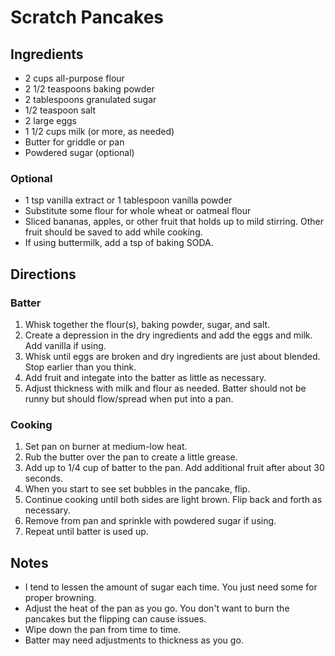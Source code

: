 # Scratch Pancakes

## Ingredients
* 2 cups all-purpose flour
* 2 1/2 teaspoons baking powder
* 2 tablespoons granulated sugar
* 1/2 teaspoon salt
* 2 large eggs
* 1 1/2 cups milk (or more, as needed)
* Butter for griddle or pan
* Powdered sugar (optional)

### Optional
* 1 tsp vanilla extract or 1 tablespoon vanilla powder
* Substitute some flour for whole wheat or oatmeal flour
* Sliced bananas, apples, or other fruit that holds up to mild stirring. Other fruit should 
  be saved to add while cooking.
* If using buttermilk, add a tsp of baking SODA. 

## Directions
### Batter
1. Whisk together the flour(s), baking powder, sugar, and salt. 
2. Create a depression in the dry ingredients and add the eggs and milk. Add vanilla if using.
3. Whisk until eggs are broken and dry ingredients are just about blended. Stop earlier than you think.
4. Add fruit and integate into the batter as little as necessary.
5. Adjust thickness with milk and flour as needed. Batter should not be runny but should flow/spread when put into a pan.

### Cooking
1. Set pan on burner at medium-low heat.
2. Rub the butter over the pan to create a little grease.
3. Add up to 1/4 cup of batter to the pan. Add additional fruit after about 30 seconds.
4. When you start to see set bubbles in the pancake, flip.
5. Continue cooking until both sides are light brown. Flip back and forth as necessary.
6. Remove from pan and sprinkle with powdered sugar if using.
7. Repeat until batter is used up.

## Notes
* I tend to lessen the amount of sugar each time. You just need some for proper browning.
* Adjust the heat of the pan as you go. You don't want to burn the pancakes but the flipping can cause issues.
* Wipe down the pan from time to time.
* Batter may need adjustments to thickness as you go.
